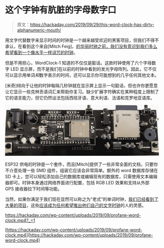 # 这个字钟有肮脏的字母数字口

> 原文：<https://hackaday.com/2019/09/29/this-word-clock-has-dirty-alphanumeric-mouth/>

用文字代替数字来显示时间的时钟是一个越来越受欢迎的黑客项目，但我们不得不承认，在看到这个来自[Mitch Feig]，[的华丽时钟之前，我们没有意识到我们多么希望看到一个像水手一样诅咒的时钟](http://angryelectrons.co/WordClock-1)。

但是不用担心，WordClock-1 知道的不仅仅是脏话。这款时钟使用了六个字母数字 LED 显示屏，而不是我们在以前的时钟中看到的发光字母阵列。因此，它不仅可以显示用单词*和*数字表示的时间，还可以显示你可能想到的几乎任何其他文本。

[米奇]倾向于让他的时钟每隔几秒钟就在显示屏上显示一句脏话，但也许你更愿意让它显示一些克林贡语词汇来帮助你复习。缺少扩展字符确实在某种程度上限制了它的语言能力，但它仍然设法包括西班牙语、意大利语、法语和克罗地亚语库。

[![](img/d0a3bfdeb91013f8730761b7e79abb02.png)](https://hackaday.com/wp-content/uploads/2019/09/wordclock1_detail.jpg)

ESP32 供电的时钟是一个套件，而且[Mitch]提供了一些非常全面的文档，只要你不介意处理一些 SMD 组件，组装它应该会非常简单。额外的 word 数据库存储在 SD 卡上，您可以轻松添加自己的数据库或编辑现有的数据库，只需使用文本编辑器即可。时钟本身通过网络界面进行配置，包括 RGB LED 效果和支持从外部 GPS 接收器拉下时间等功能。

当然，如果你满足于我们现在显然可以称之为“老式”的单词时钟，[我们已经看到了大量的项目](https://hackaday.com/2019/03/27/leds-shine-through-pcb-on-this-tiny-word-clock/)，这些[应该成为任何希望](https://hackaday.com/2019/03/09/rgb-word-clock-doesnt-skimp-on-the-features/)[推出他们自己的文字时钟](https://hackaday.com/2019/02/15/is-that-a-word-clock-in-your-pocket/)的人的灵感。

 <https://hackaday.com/wp-content/uploads/2019/09/profane-word-clock.mp4?_=1>

[https://hackaday.com/wp-content/uploads/2019/09/profane-word-clock.mp4](https://hackaday.com/wp-content/uploads/2019/09/profane-word-clock.mp4)